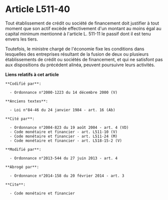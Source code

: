 # Article L511-40

Tout établissement de crédit ou société de financement doit justifier à tout moment que son actif excède effectivement d'un
montant au moins égal au capital minimum mentionné à l'article L. 511-11 le passif dont il est tenu envers les tiers. 

Toutefois, le ministre chargé de l'économie fixe les conditions dans lesquelles des entreprises résultant de la fusion de
deux ou plusieurs établissements de crédit ou sociétés de financement, et qui ne satisfont pas aux dispositions du précédent
alinéa, peuvent poursuivre leurs activités.

**Liens relatifs à cet article**

	**Codifié par**:

	  - Ordonnance n°2000-1223 du 14 décembre 2000 (V)

	**Anciens textes**:

	  - Loi n°84-46 du 24 janvier 1984 - art. 16 (Ab)

	**Cité par**:

	  - Ordonnance n°2004-823 du 19 août 2004 - art. 4 (VD)
	  - Code monétaire et financier - art. L511-10 (V)
	  - Code monétaire et financier - art. L511-24 (M)
	  - Code monétaire et financier - art. L518-15-2 (V)

	**Modifié par**:

	  - Ordonnance n°2013-544 du 27 juin 2013 - art. 4

	**Abrogé par**:

	  - Ordonnance n°2014-158 du 20 février 2014 - art. 3

	**Cite**:

	  - Code monétaire et financier
